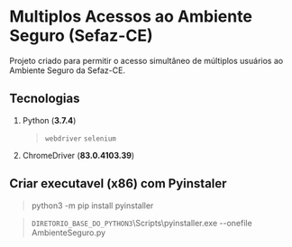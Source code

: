 # Multiplos Acessos ao Ambiente Seguro (Sefaz-CE)
Projeto criado para permitir o acesso simultâneo de múltiplos usuários ao Ambiente Seguro da Sefaz-CE.

## Tecnologias
1. Python (**3.7.4**)
   > `webdriver`   `selenium`
   
3. ChromeDriver (**83.0.4103.39**)

## Criar executavel (**x86**) com Pyinstaler
> python3 -m pip install pyinstaller

> `DIRETORIO_BASE_DO_PYTHON3`\Scripts\pyinstaller.exe --onefile AmbienteSeguro.py


